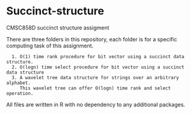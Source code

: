 # Succinct-structure
CMSC858D succinct structure assigment

There are three folders in this repository, each folder is for a specific computing task of this assignment. 

      1. O(1) time rank procedure for bit vector using a succinct data structure.
      2. O(logn) time select procedure for bit vector using a succinct data structure
      3. A wavelet tree data structure for strings over an arbitrary alphabet. 
         This wavelet tree can offer O(logn) time rank and select operation.
  
 All files are written in R with no dependency to any additional packages. 
